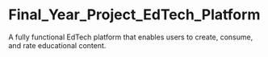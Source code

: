 # Final_Year_Project_EdTech_Platform
A fully functional EdTech platform that enables users to create, consume, and rate educational content.
